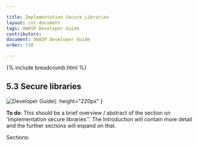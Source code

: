 ```yaml
---

title: Implementation Secure Libraries
layout: col-document
tags: OWASP Developer Guide
contributors:
document: OWASP Developer Guide
order: 730

---
```


{% include breadcrumb.html %}

## 5.3 Secure libraries

![Developer Guide](../assets/images/dg_wip.png "OWASP Developer Guide"){: height="220px" }

**To do**: This should be a brief overview / abstract of the section on 'Implementation secure libraries''.
The Introduction will contain more detail and the further sections will expand on that.

Sections:
